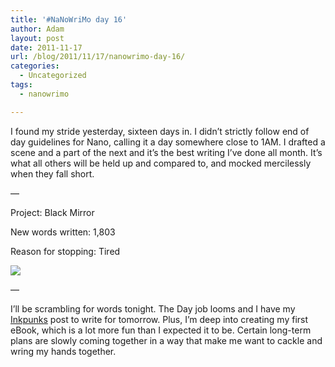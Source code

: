 ```yaml
---
title: '#NaNoWriMo day 16'
author: Adam
layout: post
date: 2011-11-17
url: /blog/2011/11/17/nanowrimo-day-16/
categories:
  - Uncategorized
tags:
  - nanowrimo

---
```

I found my stride yesterday, sixteen days in. I didn&#8217;t strictly follow end of day guidelines for Nano, calling it a day somewhere close to 1AM. I drafted a scene and a part of the next and it&#8217;s the best writing I&#8217;ve done all month. It&#8217;s what all others will be held up and compared to, and mocked mercilessly when they fall short.

—
  
Project: Black Mirror
  
New words written: 1,803
  
Reason for stopping: Tired

![][1]
  
—

I&#8217;ll be scrambling for words tonight. The Day job looms and I have my [Inkpunks][2] post to write for tomorrow. Plus, I&#8217;m deep into creating my first eBook, which is a lot more fun than I expected it to be. Certain long-term plans are slowly coming together in a way that make me want to cackle and wring my hands together.

 [1]: http://picometer.writertopia.com/words=24460&target=50000
 [2]: http://www.inkpunks.com/